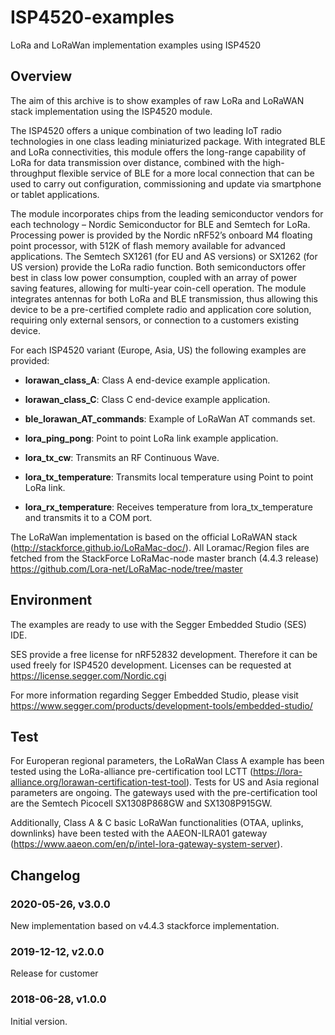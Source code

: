 # ISP4520-examples
LoRa and LoRaWan implementation examples using ISP4520

## Overview

The aim of this archive is to show examples of raw LoRa and LoRaWAN stack implementation using the ISP4520 module.

The ISP4520 offers a unique combination of two leading IoT radio technologies in one class leading miniaturized package. With integrated BLE and LoRa connectivities, this module offers the long-range capability of LoRa for data transmission over distance, combined with the high-throughput flexible service of BLE for a more local connection that can be used to carry out configuration, commissioning and update via smartphone or tablet applications.
 
The module incorporates chips from the leading semiconductor vendors for each technology – Nordic Semiconductor for BLE and Semtech for LoRa. Processing power is provided by the Nordic nRF52’s onboard M4 floating point processor, with 512K of flash memory available for advanced applications. The Semtech SX1261 (for EU and AS versions) or SX1262 (for US version) provide the LoRa radio function. Both semiconductors offer best in class low power consumption, coupled with an array of power saving features, allowing for multi-year coin-cell operation. The module integrates antennas for both LoRa and BLE transmission, thus allowing this device to be a pre-certified complete radio and application core solution, requiring only external sensors, or connection to a customers existing device.

For each ISP4520 variant (Europe, Asia, US) the following examples are provided:

* **lorawan_class_A**: Class A end-device example application.

* **lorawan_class_C**: Class C end-device example application.

* **ble_lorawan_AT_commands**: Example of LoRaWan AT commands set.

* **lora_ping_pong**: Point to point LoRa link example application.

* **lora_tx_cw**: Transmits an RF Continuous Wave.

* **lora_tx_temperature**: Transmits local temperature using Point to point LoRa link.

* **lora_rx_temperature**: Receives temperature from lora_tx_temperature and transmits it to a COM port.

The LoRaWan implementation is based on the official LoRaWAN stack (http://stackforce.github.io/LoRaMac-doc/).
All Loramac/Region files are fetched from the StackForce LoRaMac-node master branch (4.4.3 release)
https://github.com/Lora-net/LoRaMac-node/tree/master

## Environment

The examples are ready to use with the Segger Embedded Studio (SES) IDE.

SES provide a free license for nRF52832 development. Therefore it can be used freely for ISP4520 development.
Licenses can be requested at https://license.segger.com/Nordic.cgi

For more information regarding Segger Embedded Studio, please visit https://www.segger.com/products/development-tools/embedded-studio/

## Test

For Europeran regional parameters, the LoRaWan Class A example has been tested using the LoRa-alliance pre-certification tool LCTT (https://lora-alliance.org/lorawan-certification-test-tool). 
Tests for US and Asia regional parameters are ongoing. The gateways used with the pre-certification tool are the Semtech Picocell SX1308P868GW and SX1308P915GW.

Additionally, Class A & C basic LoRaWan functionalities (OTAA, uplinks, downlinks) have been tested with the AAEON-ILRA01 gateway (https://www.aaeon.com/en/p/intel-lora-gateway-system-server).

## Changelog

### 2020-05-26, v3.0.0

New implementation based on v4.4.3 stackforce implementation.

### 2019-12-12, v2.0.0

Release for customer

### 2018-06-28, v1.0.0

Initial version.
